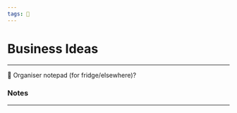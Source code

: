 ```yaml
---
tags: 🐸
---
```


# Business Ideas
---

🔶 Organiser notepad (for fridge/elsewhere)?


### Notes
---

